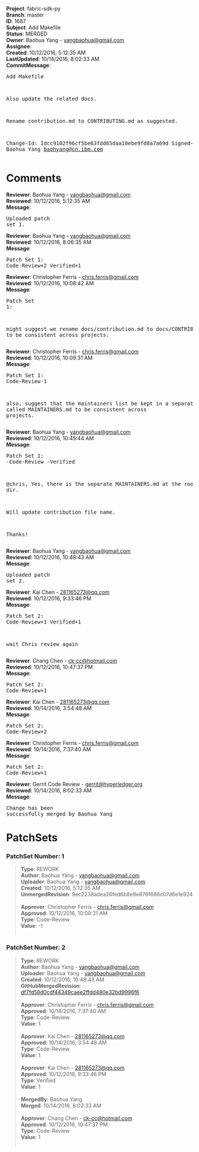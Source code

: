 <strong>Project</strong>: fabric-sdk-py<br><strong>Branch</strong>: master<br><strong>ID</strong>: 1687<br><strong>Subject</strong>: Add Makefile<br><strong>Status</strong>: MERGED<br><strong>Owner</strong>: Baohua Yang - yangbaohua@gmail.com<br><strong>Assignee</strong>:<br><strong>Created</strong>: 10/12/2016, 5:12:35 AM<br><strong>LastUpdated</strong>: 10/14/2016, 8:02:33 AM<br><strong>CommitMessage</strong>:<br><pre>Add Makefile

Also update the related docs.

Rename contribution.md to CONTRIBUTING.md as suggested.

Change-Id: Idcc9102f96cf5be63fdd65daa10ebe9fd8a7a69d
Signed-off-by: Baohua Yang <baohyang@cn.ibm.com>
</pre><h1>Comments</h1><strong>Reviewer</strong>: Baohua Yang - yangbaohua@gmail.com<br><strong>Reviewed</strong>: 10/12/2016, 5:12:35 AM<br><strong>Message</strong>: <pre>Uploaded patch set 1.</pre><strong>Reviewer</strong>: Baohua Yang - yangbaohua@gmail.com<br><strong>Reviewed</strong>: 10/12/2016, 8:06:35 AM<br><strong>Message</strong>: <pre>Patch Set 1: Code-Review+2 Verified+1</pre><strong>Reviewer</strong>: Christopher Ferris - chris.ferris@gmail.com<br><strong>Reviewed</strong>: 10/12/2016, 10:08:42 AM<br><strong>Message</strong>: <pre>Patch Set 1:

might suggest we rename docs/contribution.md to docs/CONTRIBUTING.md to be consistent across projects.</pre><strong>Reviewer</strong>: Christopher Ferris - chris.ferris@gmail.com<br><strong>Reviewed</strong>: 10/12/2016, 10:09:31 AM<br><strong>Message</strong>: <pre>Patch Set 1: Code-Review-1

also, suggest that the maintainers list be kept in a separate file called MAINTAINERS.md to be consistent across projects.</pre><strong>Reviewer</strong>: Baohua Yang - yangbaohua@gmail.com<br><strong>Reviewed</strong>: 10/12/2016, 10:45:44 AM<br><strong>Message</strong>: <pre>Patch Set 1: -Code-Review -Verified

@chris,
Yes, there is the separate MAINTAINERS.md at the root dir.

Will update contribution file name.

Thanks!</pre><strong>Reviewer</strong>: Baohua Yang - yangbaohua@gmail.com<br><strong>Reviewed</strong>: 10/12/2016, 10:48:43 AM<br><strong>Message</strong>: <pre>Uploaded patch set 2.</pre><strong>Reviewer</strong>: Kai Chen - 281165273@qq.com<br><strong>Reviewed</strong>: 10/12/2016, 9:33:46 PM<br><strong>Message</strong>: <pre>Patch Set 2: Code-Review+1 Verified+1

wait Chris review again</pre><strong>Reviewer</strong>: Chang Chen - ck-cc@hotmail.com<br><strong>Reviewed</strong>: 10/12/2016, 10:47:37 PM<br><strong>Message</strong>: <pre>Patch Set 2: Code-Review+1</pre><strong>Reviewer</strong>: Kai Chen - 281165273@qq.com<br><strong>Reviewed</strong>: 10/14/2016, 3:54:48 AM<br><strong>Message</strong>: <pre>Patch Set 2: Code-Review+2</pre><strong>Reviewer</strong>: Christopher Ferris - chris.ferris@gmail.com<br><strong>Reviewed</strong>: 10/14/2016, 7:37:40 AM<br><strong>Message</strong>: <pre>Patch Set 2: Code-Review+1</pre><strong>Reviewer</strong>: Gerrit Code Review - gerrit@hyperledger.org<br><strong>Reviewed</strong>: 10/14/2016, 8:02:33 AM<br><strong>Message</strong>: <pre>Change has been successfully merged by Baohua Yang</pre><h1>PatchSets</h1><h3>PatchSet Number: 1</h3><blockquote><strong>Type</strong>: REWORK<br><strong>Author</strong>: Baohua Yang - yangbaohua@gmail.com<br><strong>Uploader</strong>: Baohua Yang - yangbaohua@gmail.com<br><strong>Created</strong>: 10/12/2016, 5:12:35 AM<br><strong>UnmergedRevision</strong>: 9ec2238adea26fed6b8e9e876f686c07d6e1e924<br><br><strong>Approver</strong>: Christopher Ferris - chris.ferris@gmail.com<br><strong>Approved</strong>: 10/12/2016, 10:09:31 AM<br><strong>Type</strong>: Code-Review<br><strong>Value</strong>: -1<br><br></blockquote><h3>PatchSet Number: 2</h3><blockquote><strong>Type</strong>: REWORK<br><strong>Author</strong>: Baohua Yang - yangbaohua@gmail.com<br><strong>Uploader</strong>: Baohua Yang - yangbaohua@gmail.com<br><strong>Created</strong>: 10/12/2016, 10:48:43 AM<br><strong>GitHubMergedRevision</strong>: [df7fd58d0cdf44349caee2ffdd480e32bd9996f6](https://github.com/hyperledger/fabric-sdk-py/commit/df7fd58d0cdf44349caee2ffdd480e32bd9996f6)<br><br><strong>Approver</strong>: Christopher Ferris - chris.ferris@gmail.com<br><strong>Approved</strong>: 10/14/2016, 7:37:40 AM<br><strong>Type</strong>: Code-Review<br><strong>Value</strong>: 1<br><br><strong>Approver</strong>: Kai Chen - 281165273@qq.com<br><strong>Approved</strong>: 10/14/2016, 3:54:48 AM<br><strong>Type</strong>: Code-Review<br><strong>Value</strong>: 1<br><br><strong>Approver</strong>: Kai Chen - 281165273@qq.com<br><strong>Approved</strong>: 10/12/2016, 9:33:46 PM<br><strong>Type</strong>: Verified<br><strong>Value</strong>: 1<br><br><strong>MergedBy</strong>: Baohua Yang<br><strong>Merged</strong>: 10/14/2016, 8:02:33 AM<br><br><strong>Approver</strong>: Chang Chen - ck-cc@hotmail.com<br><strong>Approved</strong>: 10/12/2016, 10:47:37 PM<br><strong>Type</strong>: Code-Review<br><strong>Value</strong>: 1<br><br></blockquote>
